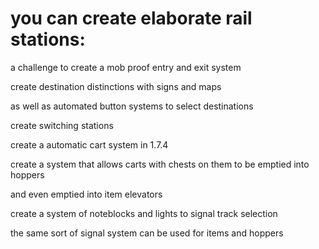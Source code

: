you can create elaborate rail stations:
=======================================

a challenge to create a mob proof entry and exit system

create destination distinctions with signs and maps

as well as automated button systems to select destinations

create switching stations

create a automatic cart system in 1.7.4

create a system that allows carts with chests on them to be emptied into hoppers

and even emptied into item elevators

create a system of noteblocks and lights to signal track selection

the same sort of signal system can be used for items and hoppers

